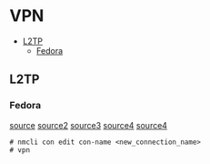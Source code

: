 # VPN

<!-- MarkdownTOC autolink="true" lowercase="all" uri_encoding="false" -->

- [L2TP](#l2tp)
    - [Fedora](#fedora)

<!-- /MarkdownTOC -->

## L2TP

### Fedora

[source](http://wiki.russianfedora.pro/index.php?title=%D0%9D%D0%B0%D1%81%D1%82%D1%80%D0%BE%D0%B9%D0%BA%D0%B0_VPN_L2TP)
[source2](http://mxlinux.blogspot.ru/2013/01/l2tpipsec-console-client.html)
[source3](https://fedoraproject.org/wiki/Networking/CLI)
[source4](https://askubuntu.com/questions/444866/how-to-save-vpn-passwords-with-networkmanger-for-nmcli)
[source4](https://ubuntuforums.org/showthread.php?t=2277322)

```
# nmcli con edit con-name <new_connection_name>
# vpn

```